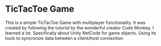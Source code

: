 # TicTacToe Game

This is a simple TicTacToe Game with multiplayer functionality. It was created by following the tutorial by the wonderful creator Code Monkey. I learned a lot. Specifically about Unity NetCode for game objects. Using its tools to syncronize data between a client/host connection. 
